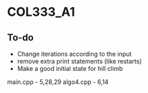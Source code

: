 # COL333_A1

## To-do
- Change iterations according to the input
- remove extra print statements (like restarts)
- Make a good initial state for hill climb

main.cpp - 5,28,29
algo4.cpp - 6,14